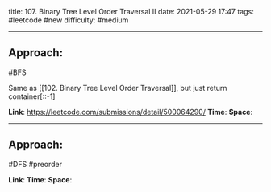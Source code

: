 title: 107. Binary Tree Level Order Traversal II
date: 2021-05-29 17:47
tags: #leetcode #new
difficulty: #medium 

---
## Approach:
#BFS 

Same as [[102. Binary Tree Level Order Traversal]], but just return container[::-1]

**Link**: https://leetcode.com/submissions/detail/500064290/
**Time**: 
**Space**:

---
## Approach:
#DFS #preorder 

**Link**:
**Time**:
**Space**: